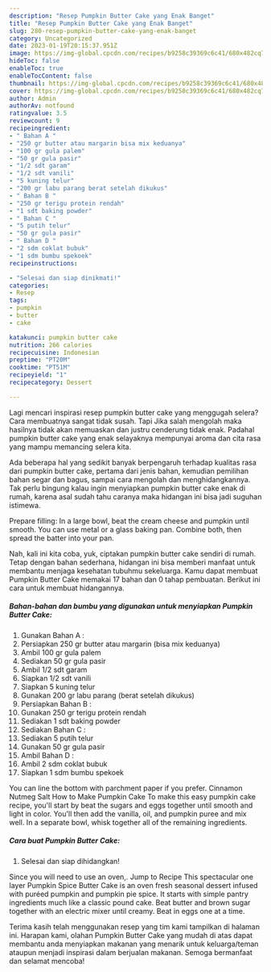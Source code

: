 ```yaml
---
description: "Resep Pumpkin Butter Cake yang Enak Banget"
title: "Resep Pumpkin Butter Cake yang Enak Banget"
slug: 280-resep-pumpkin-butter-cake-yang-enak-banget
category: Uncategorized
date: 2023-01-19T20:15:37.951Z
image: https://img-global.cpcdn.com/recipes/b9258c39369c6c41/680x482cq70/pumpkin-butter-cake-foto-resep-utama.jpg
hideToc: false
enableToc: true
enableTocContent: false
thumbnail: https://img-global.cpcdn.com/recipes/b9258c39369c6c41/680x482cq70/pumpkin-butter-cake-foto-resep-utama.jpg
cover: https://img-global.cpcdn.com/recipes/b9258c39369c6c41/680x482cq70/pumpkin-butter-cake-foto-resep-utama.jpg
author: Admin
authorAv: notfound
ratingvalue: 3.5
reviewcount: 9
recipeingredient:
- " Bahan A "
- "250 gr butter atau margarin bisa mix keduanya"
- "100 gr gula palem"
- "50 gr gula pasir"
- "1/2 sdt garam"
- "1/2 sdt vanili"
- "5 kuning telur"
- "200 gr labu parang berat setelah dikukus"
- " Bahan B "
- "250 gr terigu protein rendah"
- "1 sdt baking powder"
- " Bahan C "
- "5 putih telur"
- "50 gr gula pasir"
- " Bahan D "
- "2 sdm coklat bubuk"
- "1 sdm bumbu spekoek"
recipeinstructions:

- "Selesai dan siap dinikmati!"
categories:
- Resep
tags:
- pumpkin
- butter
- cake

katakunci: pumpkin butter cake 
nutrition: 266 calories
recipecuisine: Indonesian
preptime: "PT20M"
cooktime: "PT51M"
recipeyield: "1"
recipecategory: Dessert

---
```



Lagi mencari inspirasi resep pumpkin butter cake yang menggugah selera? Cara membuatnya sangat tidak susah. Tapi Jika salah mengolah maka hasilnya tidak akan memuaskan dan justru cenderung tidak enak. Padahal pumpkin butter cake yang enak selayaknya mempunyai aroma dan cita rasa yang mampu memancing selera kita.


Ada beberapa hal yang sedikit banyak berpengaruh terhadap kualitas rasa dari pumpkin butter cake, pertama dari jenis bahan, kemudian pemilihan bahan segar dan bagus, sampai cara mengolah dan menghidangkannya. Tak perlu bingung kalau ingin menyiapkan pumpkin butter cake enak di rumah, karena asal sudah tahu caranya maka hidangan ini bisa jadi suguhan istimewa.

Prepare filling: In a large bowl, beat the cream cheese and pumpkin until smooth. You can use metal or a glass baking pan. Combine both, then spread the batter into your pan.


Nah, kali ini kita coba, yuk, ciptakan pumpkin butter cake sendiri di rumah. Tetap dengan bahan sederhana, hidangan ini bisa memberi manfaat untuk membantu menjaga kesehatan tubuhmu sekeluarga. Kamu dapat membuat Pumpkin Butter Cake memakai 17 bahan dan 0 tahap pembuatan. Berikut ini cara untuk membuat hidangannya.

<!--inarticleads1-->

##### Bahan-bahan dan bumbu yang digunakan untuk menyiapkan Pumpkin Butter Cake:

1. Gunakan  Bahan A :
1. Persiapkan 250 gr butter atau margarin (bisa mix keduanya)
1. Ambil 100 gr gula palem
1. Sediakan 50 gr gula pasir
1. Ambil 1/2 sdt garam
1. Siapkan 1/2 sdt vanili
1. Siapkan 5 kuning telur
1. Gunakan 200 gr labu parang (berat setelah dikukus)
1. Persiapkan  Bahan B :
1. Gunakan 250 gr terigu protein rendah
1. Sediakan 1 sdt baking powder
1. Sediakan  Bahan C :
1. Sediakan 5 putih telur
1. Gunakan 50 gr gula pasir
1. Ambil  Bahan D :
1. Ambil 2 sdm coklat bubuk
1. Siapkan 1 sdm bumbu spekoek


You can line the bottom with parchment paper if you prefer. Cinnamon Nutmeg Salt How to Make Pumpkin Cake To make this easy pumpkin cake recipe, you&#39;ll start by beat the sugars and eggs together until smooth and light in color. You&#39;ll then add the vanilla, oil, and pumpkin puree and mix well. In a separate bowl, whisk together all of the remaining ingredients. 

<!--inarticleads2-->

##### Cara buat Pumpkin Butter Cake:


1. Selesai dan siap dihidangkan!

Since you will need to use an oven,. Jump to Recipe This spectacular one layer Pumpkin Spice Butter Cake is an oven fresh seasonal dessert infused with puréed pumpkin and pumpkin pie spice. It starts with simple pantry ingredients much like a classic pound cake. Beat butter and brown sugar together with an electric mixer until creamy. Beat in eggs one at a time. 

Terima kasih telah menggunakan resep yang tim kami tampilkan di halaman ini. Harapan kami, olahan Pumpkin Butter Cake yang mudah di atas dapat membantu anda menyiapkan makanan yang menarik untuk keluarga/teman ataupun menjadi inspirasi dalam berjualan makanan. Semoga bermanfaat dan selamat mencoba!
